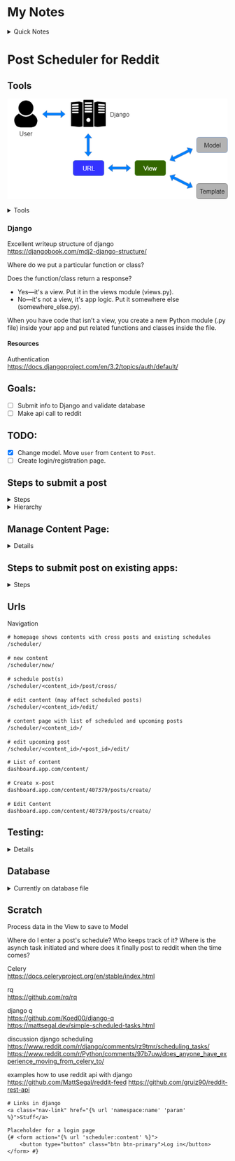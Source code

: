 # My Notes

<details>
<summary>Quick Notes</summary>

## Current

https://docs.djangoproject.com/en/3.2/intro/tutorial05/#when-testing-more-is-better

## Quick Notes

For the tutorial:

`"scheduler/" == "polls/"`

***

</details>

# Post Scheduler for Reddit


## Tools

![Django MVT control flow](img/django-mvt-based-control-flow.png)

<details>
<summary>Tools</summary>

- Frontend: Vue, need node (use nvm)
- Backend: Django

</details>

### Django

Excellent writeup structure of django  
https://djangobook.com/mdj2-django-structure/

Where do we put a particular function or class?

Does the function/class return a response?
  - Yes—it's a view. Put it in the views module (views.py).
  - No—it's not a view, it's app logic. Put it somewhere else (somewhere_else.py).

When you have code that isn’t a view, you create a new Python module (.py file) inside your app and put related functions and classes inside the file.

#### Resources

Authentication  
https://docs.djangoproject.com/en/3.2/topics/auth/default/

## Goals:

- [ ] Submit info to Django and validate database
- [ ] Make api call to reddit

## TODO:

- [x] Change model. Move `user` from `Content` to `Post`.
- [ ] Create login/registration page.

## Steps to submit a post

<details>
<summary>Steps</summary>

Add content:

- Title
- Post kind:
    - link
    - self (text)
    - image
        - upload file to imgur
    - video
    - videogif

API Requests to reddit made in the View

</details>
        
<details>
<summary>Hierarchy</summary>

1. User has Content
2. Content is submitted through Posts

</details>



## Manage Content Page:

<details>

- Posts are made with your chosen default title. Once you create a post, you can then select that post and schedule posts to different subs individually.

</details>


## Steps to submit post on existing apps:

<details>
<summary>Steps</summary>

<details>
<summary>First Screen</summary>

1. **First Screen**
    - When adding content, if you typed a title it won't change when you select a different type of post
    - Uploads images/video to imgur
    - After you have your content on there and select "Save and Continue", you are redirected to permissions screen for app permission (on reddit) if you are signed in. If you're signed out, it takes you to login page to get to permissions.

</details>

<details>
<summary>Next Screen</summary>

2. **Next screen**
    - "Post as" feature
    - Subreddit
    - Strategy:
        - Post Now "The post will go live immediately"
        - Next 24 hours "Later will automatically compute the best posting time for the given subreddit, based on your selection"
        - Next 7 days
        - Custom Time
    - Override Title "Leave blank to use the default title for this post"
    - Advanced (dropdown):
        - Link Flair (drop down that pulls flairs from sub)
        - Send Replies to Inbox checkbox

</details>

</details>

## Urls

<!-- <details> -->
<!-- <summary>Navigation</summary> -->
Navigation

```
# homepage shows contents with cross posts and existing schedules
/scheduler/

# new content
/scheduler/new/

# schedule post(s)
/scheduler/<content_id>/post/cross/

# edit content (may affect scheduled posts)
/scheduler/<content_id>/edit/

# content page with list of scheduled and upcoming posts
/scheduler/<content_id>/

# edit upcoming post
/scheduler/<content_id>/<post_id>/edit/
```

```
# List of content
dashboard.app.com/content/

# Create x-post
dashboard.app.com/content/407379/posts/create/

# Edit Content
dashboard.app.com/content/407379/posts/create/
```

<!-- </details> -->


## Testing:

<details>

*[When testing, more is better](https://docs.djangoproject.com/en/3.2/intro/tutorial05/#when-testing-more-is-better)*

As long as your tests are sensibly arranged, they won’t become unmanageable. Good rules-of-thumb include having:
- a separate TestClass for each model or view
- a separate test method for each set of conditions you want to test
- test method names that describe their function

</details>



## Database


<details>
<summary>
Currently on database file
</summary>

How to make edits to model.  
https://pytutorial.com/how-to-solve-you-are-trying-to-add-a-non-nullable-field-to-without-a-default

Steps I took to edit model:

- delete offending fields: creation_date
  - makemigrations
  - migrate
- add new fields to content
  - makemigrations
    ```
    You are trying to add the field 'created_at' with 'auto_now_add=True' to content without a default; the database needs something to populate existing rows.
    
     1) Provide a one-off default now (will be set on all existing rows)
     2) Quit, and let me add a default in models.py
    Select an option: 1
    Please enter the default value now, as valid Python
    You can accept the default 'timezone.now' by pressing 'Enter' or you can provide another value.
    The datetime and django.utils.timezone modules are available, so you can do e.g. timezone.now
    Type 'exit' to exit this prompt
    [default: timezone.now] >>> 
    ```
  - migrate
- remove Strategy, add remaining fields to Post. changed optional datetime fields to nullable/blankable 
  - makemigrations
  - migrate

Can delete through `shell`: `User.objects.all().delete()`

When changing systems, make sure to `python3 manage.py migrate` after pulling your changes.

### Add to `scheduler`

```
from scheduler.models import User, Content, Post, Strategy
from django.utils import timezone
from datetime import timedelta

u = User(username="beggarscantbeusers")
u.save()

User.objects.all()
  <QuerySet [<User: beggarscantbeusers, id:2>]>

u = User.objects.get(pk=2)
c = Content(default_title='test 1', kind='link', creation_date=timezone.now())
c.save()
p = Post(content=c, override_title="post 1", user=u, subreddit="sub1", strat="now", send_replies=False, flair="flair1", reddit_link="this.is/link1")
p.save()
c = Content(default_title='test 2', kind='text', creation_date=timezone.now())
c.save()
p = Post(content=c, override_title="post 2", user=u, subreddit="sub2", strat="now", send_replies=True, flair="", reddit_link="this.is/link2")
p.save()
p = Post(content=c, override_title="post 3", user=u, subreddit="sub3", strat="custom", send_replies=True, flair="", reddit_link="this.is/link3")
p.save()
c = Content(default_title='test 3', kind='media', creation_date=timezone.now())
c.save()

Post.objects.all()
  <QuerySet [<Post: post 1, id:1>, <Post: post 2, id:2>, <Post: post 3, id:3>]>
Strategy.objects.all()
  <QuerySet []>

s = Strategy(post=Post.objects.get(pk=3), strat_type="custom", strat_date=timezone.now()+timedelta(hours=24))
s.save()

# Get by filter
Content.objects.filter(creation_date__year=current_year)

# Select certain User
u = User.objects.get(pk=1)
```

### Add to `polls`

```
from polls.models import Choice, Question
Question.objects.all()
from django.utils import timezone
q = Question(question_text="What's up?", pub_date=timezone.now())
q.save()
Question.objects.all()
q.choice_set.create(choice_text='Not much', votes=0)
q.choice_set.create(choice_text='The sky', votes=0)

Vote for "Not much" 3 times
```

</details>

## Scratch

Process data in the View to save to Model

Where do I enter a post's schedule? Who keeps track of it? Where is the asynch task initiated and where does it finally post to reddit when the time comes?

Celery  
https://docs.celeryproject.org/en/stable/index.html

rq  
https://github.com/rq/rq

django q  
https://github.com/Koed00/django-q  
https://mattsegal.dev/simple-scheduled-tasks.html

discussion django scheduling  
https://www.reddit.com/r/django/comments/rz9tmr/scheduling_tasks/
https://www.reddit.com/r/Python/comments/97b7uw/does_anyone_have_experience_moving_from_celery_to/  

examples how to use reddit api with django  
https://github.com/MattSegal/reddit-feed
https://github.com/gruiz90/reddit-rest-api

```
# Links in django
<a class="nav-link" href="{% url 'namespace:name' 'param' %}">Stuff</a>
```

```
Placeholder for a login page
{# <form action="{% url 'scheduler:content' %}">
    <button type="button" class="btn btn-primary">Log in</button>
</form> #}
```